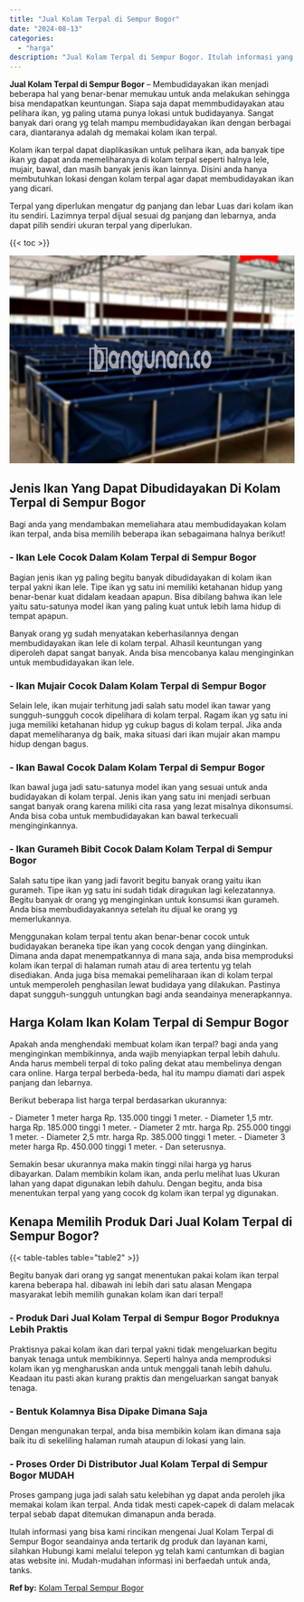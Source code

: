 ```yaml
---
title: "Jual Kolam Terpal di Sempur Bogor"
date: "2024-08-13"
categories: 
  - "harga"
description: "Jual Kolam Terpal di Sempur Bogor. Itulah informasi yang bisa kami rincikan mengenai Jual Kolam Terpal di Sempur Bogor seandainya anda tertarik dg produk dan..."
---
```


**Jual Kolam Terpal di Sempur Bogor** – Membudidayakan ikan menjadi beberapa hal yang benar-benar memukau untuk anda melakukan sehingga bisa mendapatkan keuntungan. Siapa saja dapat memmbudidayakan atau pelihara ikan, yg paling utama punya lokasi untuk budidayanya. Sangat banyak dari orang yg telah mampu membudidayakan ikan dengan berbagai cara, diantaranya adalah dg memakai kolam ikan terpal.

Kolam ikan terpal dapat diaplikasikan untuk pelihara ikan, ada banyak tipe ikan yg dapat anda memeliharanya di kolam terpal seperti halnya lele, mujair, bawal, dan masih banyak jenis ikan lainnya. Disini anda hanya membutuhkan lokasi dengan kolam terpal agar dapat membudidayakan ikan yang dicari.

Terpal yang diperlukan mengatur dg panjang dan lebar Luas dari kolam ikan itu sendiri. Lazimnya terpal dijual sesuai dg panjang dan lebarnya, anda dapat pilih sendiri ukuran terpal yang diperlukan.

{{< toc >}}

![Jual Kolam Terpal di Sempur Bogor](/images/jual-kolam-terpal-10.png)

## Jenis Ikan Yang Dapat Dibudidayakan Di Kolam Terpal di Sempur Bogor

Bagi anda yang mendambakan memeliahara atau membudidayakan kolam ikan terpal, anda bisa memilih beberapa ikan sebagaimana halnya berikut!

### \- Ikan Lele Cocok Dalam Kolam Terpal di Sempur Bogor

Bagian jenis ikan yg paling begitu banyak dibudidayakan di kolam ikan terpal yakni ikan lele. Tipe ikan yg satu ini memiliki ketahanan hidup yang benar-benar kuat didalam keadaan apapun. Bisa dibilang bahwa ikan lele yaitu satu-satunya model ikan yang paling kuat untuk lebih lama hidup di tempat apapun.

Banyak orang yg sudah menyatakan keberhasilannya dengan membudidayakan ikan lele di kolam terpal. Alhasil keuntungan yang diperoleh dapat sangat banyak. Anda bisa mencobanya kalau menginginkan untuk membudidayakan ikan lele.

### \- Ikan Mujair Cocok Dalam Kolam Terpal di Sempur Bogor

Selain lele, ikan mujair terhitung jadi salah satu model ikan tawar yang sungguh-sungguh cocok dipelihara di kolam terpal. Ragam ikan yg satu ini juga memiliki ketahanan hidup yg cukup bagus di kolam terpal. Jika anda dapat memeliharanya dg baik, maka situasi dari ikan mujair akan mampu hidup dengan bagus.

### \- Ikan Bawal Cocok Dalam Kolam Terpal di Sempur Bogor

Ikan bawal juga jadi satu-satunya model ikan yang sesuai untuk anda budidayakan di kolam terpal. Jenis ikan yang satu ini menjadi serbuan sangat banyak orang karena miliki cita rasa yang lezat misalnya dikonsumsi. Anda bisa coba untuk membudidayakan kan bawal terkecuali menginginkannya.

### \- Ikan Gurameh Bibit Cocok Dalam Kolam Terpal di Sempur Bogor

Salah satu tipe ikan yang jadi favorit begitu banyak orang yaitu ikan gurameh. Tipe ikan yg satu ini sudah tidak diragukan lagi kelezatannya. Begitu banyak dr orang yg menginginkan untuk konsumsi ikan gurameh. Anda bisa membudidayakannya setelah itu dijual ke orang yg memerlukannya.

Menggunakan kolam terpal tentu akan benar-benar cocok untuk budidayakan beraneka tipe ikan yang cocok dengan yang diinginkan. Dimana anda dapat menempatkannya di mana saja, anda bisa memproduksi kolam ikan terpal di halaman rumah atau di area tertentu yg telah disediakan. Anda juga bisa memakai pemeliharaan ikan di kolam terpal untuk memperoleh penghasilan lewat budidaya yang dilakukan. Pastinya dapat sungguh-sungguh untungkan bagi anda seandainya menerapkannya.

## Harga Kolam Ikan Kolam Terpal di Sempur Bogor

Apakah anda menghendaki membuat kolam ikan terpal? bagi anda yang menginginkan membikinnya, anda wajib menyiapkan terpal lebih dahulu. Anda harus membeli terpal di toko paling dekat atau membelinya dengan cara online. Harga terpal berbeda-beda, hal itu mampu diamati dari aspek panjang dan lebarnya.

Berikut beberapa list harga terpal berdasarkan ukurannya:

\- Diameter 1 meter harga Rp. 135.000 tinggi 1 meter. - Diameter 1,5 mtr. harga Rp. 185.000 tinggi 1 meter. - Diameter 2 mtr. harga Rp. 255.000 tinggi 1 meter. - Diameter 2,5 mtr. harga Rp. 385.000 tinggi 1 meter. - Diameter 3 meter harga Rp. 450.000 tinggi 1 meter. - Dan seterusnya.

Semakin besar ukurannya maka makin tinggi nilai harga yg harus dibayarkan. Dalam membikin kolam ikan, anda perlu melihat luas Ukuran lahan yang dapat digunakan lebih dahulu. Dengan begitu, anda bisa menentukan terpal yang yang cocok dg kolam ikan terpal yg digunakan.

## Kenapa Memilih Produk Dari Jual Kolam Terpal di Sempur Bogor?

{{< table-tables table="table2" >}}

Begitu banyak dari orang yg sangat menentukan pakai kolam ikan terpal karena beberapa hal. dibawah ini lebih dari satu alasan Mengapa masyarakat lebih memilih gunakan kolam ikan dari terpal!

### \- Produk Dari Jual Kolam Terpal di Sempur Bogor Produknya Lebih Praktis

Praktisnya pakai kolam ikan dari terpal yakni tidak mengeluarkan begitu banyak tenaga untuk membikinnya. Seperti halnya anda memproduksi kolam ikan yg mengharuskan anda untuk menggali tanah lebih dahulu. Keadaan itu pasti akan kurang praktis dan mengeluarkan sangat banyak tenaga.

### \- Bentuk Kolamnya Bisa Dipake Dimana Saja

Dengan mengunakan terpal, anda bisa membikin kolam ikan dimana saja baik itu di sekeliling halaman rumah ataupun di lokasi yang lain.

### \- Proses Order Di Distributor Jual Kolam Terpal di Sempur Bogor MUDAH

Proses gampang juga jadi salah satu kelebihan yg dapat anda peroleh jika memakai kolam ikan terpal. Anda tidak mesti capek-capek di dalam melacak terpal sebab dapat ditemukan dimanapun anda berada.

Itulah informasi yang bisa kami rincikan mengenai Jual Kolam Terpal di Sempur Bogor seandainya anda tertarik dg produk dan layanan kami, silahkan Hubungi kami melalui telepon yg telah kami cantumkan di bagian atas website ini. Mudah-mudahan informasi ini berfaedah untuk anda, tanks.

**Ref by:** [Kolam Terpal Sempur Bogor](https://id.wikipedia.org/wiki/Kolam)
